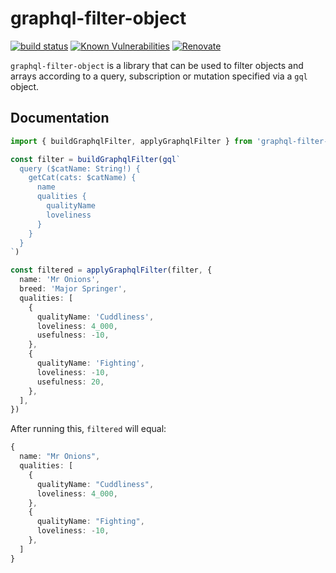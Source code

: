 # graphql-filter-object

[![build status](https://circleci.com/gh/insidewhy/graphql-filter-object.png?style=shield)](https://circleci.com/gh/insidewhy/graphql-filter-object)
[![Known Vulnerabilities](https://snyk.io/test/github/insidewhy/graphql-filter-object/badge.svg)](https://snyk.io/test/github/insidewhy/graphql-filter-object)
[![Renovate](https://img.shields.io/badge/renovate-enabled-brightgreen.svg)](https://renovatebot.com)

`graphql-filter-object` is a library that can be used to filter objects and arrays according to a query, subscription or mutation specified via a `gql` object.

## Documentation

```typescript
import { buildGraphqlFilter, applyGraphqlFilter } from 'graphql-filter-object'

const filter = buildGraphqlFilter(gql`
  query ($catName: String!) {
    getCat(cats: $catName) {
      name
      qualities {
        qualityName
        loveliness
      }
    }
  }
`)

const filtered = applyGraphqlFilter(filter, {
  name: 'Mr Onions',
  breed: 'Major Springer',
  qualities: [
    {
      qualityName: 'Cuddliness',
      loveliness: 4_000,
      usefulness: -10,
    },
    {
      qualityName: 'Fighting',
      loveliness: -10,
      usefulness: 20,
    },
  ],
})
```

After running this, `filtered` will equal:

```typescript
{
  name: "Mr Onions",
  qualities: [
    {
      qualityName: "Cuddliness",
      loveliness: 4_000,
    },
    {
      qualityName: "Fighting",
      loveliness: -10,
    },
  ]
}
```
